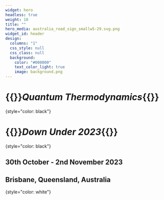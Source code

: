 ```yaml
---
widget: hero
headless: true
weight: 10
title: ""
hero_media: australia_road_sign_smallw5-29.svg.png
widget_id: header
design:
  columns: "1"
  css_style: null
  css_class: null
  background:
    color: "#000000"
    text_color_light: true
    image: background.png
---
```

# {{<hl>}}_Quantum Thermodynamics_{{</hl>}}
{style="color: black"}

# {{<hl>}}_Down Under 2023_{{</hl>}}
{style="color: black"}


## 30th October - 2nd November 2023<br>
## Brisbane, Queensland, Australia
{style="color: white"}